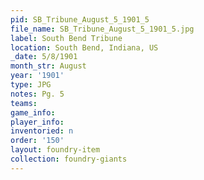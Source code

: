 ```yaml
---
pid: SB_Tribune_August_5_1901_5
file_name: SB_Tribune_August_5_1901_5.jpg
label: South Bend Tribune
location: South Bend, Indiana, US
_date: 5/8/1901
month_str: August
year: '1901'
type: JPG
notes: Pg. 5
teams: 
game_info: 
player_info: 
inventoried: n
order: '150'
layout: foundry-item
collection: foundry-giants
---
```

